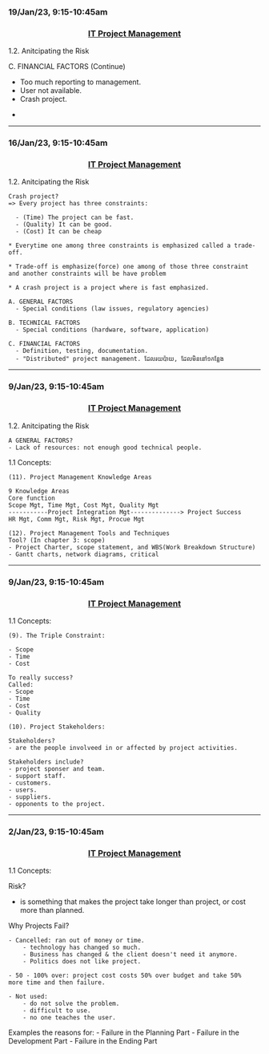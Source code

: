### 19/Jan/23, 9:15-10:45am

### <center> <u> IT Project Management </u> </center>

1.2. Anitcipating the Risk

C. FINANCIAL FACTORS (Continue)

- Too much reporting to management.
- User not available.
- Crash project.
* 

-----------------------------------

### 16/Jan/23, 9:15-10:45am

### <center> <u> IT Project Management </u> </center>

1.2. Anitcipating the Risk

    Crash project?
    => Every project has three constraints:

      - (Time) The project can be fast.
      - (Quality) It can be good.
      - (Cost) It can be cheap

    * Everytime one among three constraints is emphasized called a trade-off.

    * Trade-off is emphasize(force) one among of those three constraint and another constraints will be have problem

    * A crash project is a project where is fast emphasized.

    A. GENERAL FACTORS
      - Special conditions (law issues, regulatory agencies)

    B. TECHNICAL FACTORS
      - Special conditions (hardware, software, application)

    C. FINANCIAL FACTORS
      - Definition, testing, documentation.
      - "Distributed" project management. ដែលរយប៉ាយ, ដែលមិននៅ១កន្លែង

-----------------------------------

### 9/Jan/23, 9:15-10:45am

### <center> <u> IT Project Management </u> </center>

1.2. Anitcipating the Risk

    A GENERAL FACTORS?
    - Lack of resources: not enough good technical people.

1.1 Concepts:

    (11). Project Management Knowledge Areas

    9 Knowledge Areas
    Core function
    Scope Mgt, Time Mgt, Cost Mgt, Quality Mgt
    -----------Project Integration Mgt--------------> Project Success
    HR Mgt, Comm Mgt, Risk Mgt, Procue Mgt

    (12). Project Management Tools and Techniques
    Tool? (In chapter 3: scope)
    - Project Charter, scope statement, and WBS(Work Breakdown Structure)
    - Gantt charts, network diagrams, critical

-----------------------------------

### 9/Jan/23, 9:15-10:45am

### <center> <u> IT Project Management </u> </center>

1.1 Concepts:

    (9). The Triple Constraint:

    - Scope
    - Time
    - Cost

    To really success?
    Called:     
    - Scope
    - Time
    - Cost
    - Quality

    (10). Project Stakeholders:

    Stakeholders?
    - are the people involveed in or affected by project activities.

    Stakeholders include?
    - project sponser and team.
    - support staff.
    - customers.
    - users.
    - suppliers.
    - opponents to the project.

-----------------------------------

### 2/Jan/23, 9:15-10:45am

### <center> <u> IT Project Management </u> </center>

1.1 Concepts:

Risk?
- is something that makes the project take longer than project, or cost more than planned.

Why Projects Fail?

    - Cancelled: ran out of money or time.
        - technology has changed so much.
        - Business has changed & the client doesn't need it anymore.
        - Politics does not like project.

    - 50 - 100% over: project cost costs 50% over budget and take 50%  more time and then failure.

    - Not used: 
        - do not solve the problem.
        - difficult to use.
        - no one teaches the user.

Examples the reasons for:
    - Failure in the Planning Part
    - Failure in the Development Part
    - Failure in the Ending Part